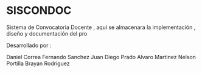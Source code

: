 SISCONDOC
=========

Sistema de Convocatoria Docente , aquí se almacenara la implementación , diseño y documentación del pro

Desarrollado por : 

Daniel Correa
Fernando Sanchez 
Juan Diego Prado
Alvaro Martinez
Nelson Portilla
Brayan Rodriguez
